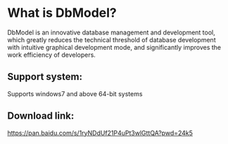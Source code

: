 What is DbModel?
===================

DbModel is an innovative database management and development tool, which greatly reduces the technical threshold of database development with intuitive graphical development mode, and significantly improves the work efficiency of developers.

## Support system:

Supports windows7 and above 64-bit systems

## Download link:

https://pan.baidu.com/s/1ryNDdUf21P4uPt3wlGttQA?pwd=24k5
